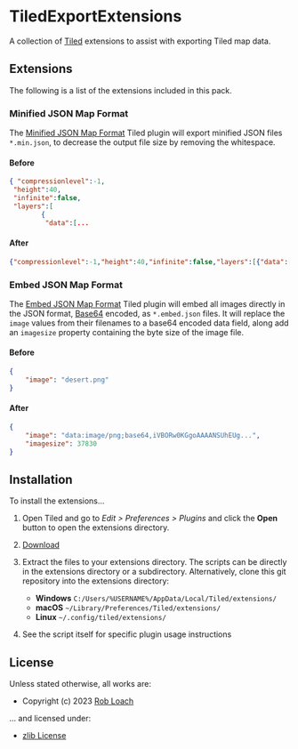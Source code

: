 # TiledExportExtensions

A collection of [Tiled](https://www.mapeditor.org/) extensions to assist with exporting Tiled map data.

## Extensions

The following is a list of the extensions included in this pack.

### Minified JSON Map Format

The [Minified JSON Map Format](MinifiedJSONMapFormat.js) Tiled plugin will export minified JSON files `*.min.json`, to decrease the output file size by removing the whitespace.

#### Before

``` json
{ "compressionlevel":-1,
 "height":40,
 "infinite":false,
 "layers":[
        {
         "data":[...
```

#### After

``` json
{"compressionlevel":-1,"height":40,"infinite":false,"layers":[{"data":[...
```

### Embed JSON Map Format

The [Embed JSON Map Format](EmbedJSONMapFormat.js) Tiled plugin will embed all images directly in the JSON format, [Base64](https://en.wikipedia.org/wiki/Base64) encoded, as `*.embed.json` files. It will replace the `image` values from their filenames to a base64 encoded data field, along add an `imagesize` property containing the byte size of the image file.

#### Before

``` json
{
    "image": "desert.png"
}
```

#### After

``` json
{
    "image": "data:image/png;base64,iVBORw0KGgoAAAANSUhEUg...",
    "imagesize": 37830
}
```

## Installation

To install the extensions...

1. Open Tiled and go to _Edit > Preferences > Plugins_ and click the **Open** button to open the extensions directory.
2. [Download](https://github.com/robloach/tiled-plugins/archive/master.zip)
3. Extract the files to your extensions directory. The scripts can be directly in the extensions directory or a subdirectory. Alternatively, clone this git repository into the extensions directory:

      - **Windows**
       `C:/Users/%USERNAME%/AppData/Local/Tiled/extensions/`
      - **macOS**
      `~/Library/Preferences/Tiled/extensions/`
      - **Linux**
      `~/.config/tiled/extensions/`
4. See the script itself for specific plugin usage instructions

## License

Unless stated otherwise, all works are:

- Copyright (c) 2023 [Rob Loach](https://robloach.net)

... and licensed under:

- [zlib License](LICENSE)
